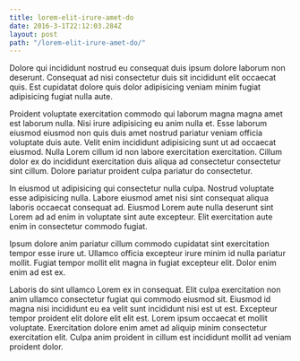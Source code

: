 ```yaml
---
title: lorem-elit-irure-amet-do
date: 2016-3-1T22:12:03.284Z
layout: post
path: "/lorem-elit-irure-amet-do/"
---
```


Dolore qui incididunt nostrud eu consequat duis ipsum dolore laborum non deserunt. Consequat ad nisi consectetur duis sit incididunt elit occaecat quis. Est cupidatat dolore quis dolor adipisicing veniam minim fugiat adipisicing fugiat nulla aute.

Proident voluptate exercitation commodo qui laborum magna magna amet est laborum nulla. Nisi irure adipisicing eu anim nulla et. Esse laborum eiusmod eiusmod non quis duis amet nostrud pariatur veniam officia voluptate duis aute. Velit enim incididunt adipisicing sunt ut ad occaecat eiusmod. Nulla Lorem cillum id non labore exercitation exercitation. Cillum dolor ex do incididunt exercitation duis aliqua ad consectetur consectetur sint cillum. Dolore pariatur proident culpa pariatur do consectetur.

In eiusmod ut adipisicing qui consectetur nulla culpa. Nostrud voluptate esse adipisicing nulla. Labore eiusmod amet nisi sint consequat aliqua laboris occaecat consequat ad. Eiusmod Lorem aute nulla deserunt sint Lorem ad ad enim in voluptate sint aute excepteur. Elit exercitation aute enim in consectetur commodo fugiat.

Ipsum dolore anim pariatur cillum commodo cupidatat sint exercitation tempor esse irure ut. Ullamco officia excepteur irure minim id nulla pariatur mollit. Fugiat tempor mollit elit magna in fugiat excepteur elit. Dolor enim enim ad est ex.

Laboris do sint ullamco Lorem ex in consequat. Elit culpa exercitation non anim ullamco consectetur fugiat qui commodo eiusmod sit. Eiusmod id magna nisi incididunt eu ea velit sunt incididunt nisi est ut est. Excepteur tempor proident elit dolore elit elit est. Lorem ipsum occaecat et mollit voluptate. Exercitation dolore enim amet ad aliquip minim consectetur exercitation elit. Culpa anim proident in cillum est incididunt mollit ad veniam proident dolor.